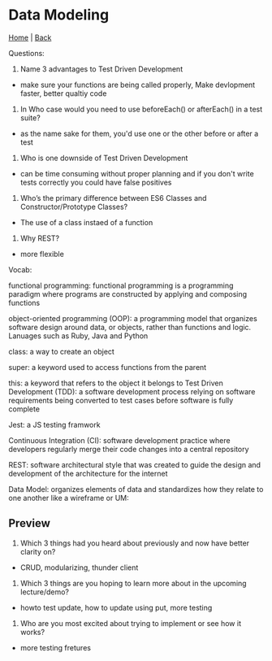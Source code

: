 # Data Modeling
[Home](/README.md) | [Back](/401-main/401TableofContents.md)

Questions:

1. Name 3 advantages to Test Driven Development

- make sure your functions are being called properly, Make devlopment faster, better qualtiy code

1. In Who case would you need to use beforeEach() or afterEach() in a test suite?

- as the name sake for them, you'd use one or the other before or after a test

1. Who is one downside of Test Driven Development

- can be time consuming without proper planning and if you don't write tests correctly you could have false positives

1. Who’s the primary difference between ES6 Classes and Constructor/Prototype Classes?

- The use of a class instaed of a function 

1. Why REST?

- more flexible

Vocab:

functional programming:  functional programming is a programming paradigm where programs are constructed by applying and composing functions

object-oriented programming (OOP): a programming model that organizes software design around data, or objects, rather than functions and logic. Lanuages such as Ruby, Java and Python

class: a way to create an object

super: a keyword used to access functions from the parent

this: a keyword that refers to the object it belongs to
Test Driven Development (TDD): a software development process relying on software requirements being converted to test cases before software is fully complete

Jest: a JS testing framwork

Continuous Integration (CI): software development practice where developers regularly merge their code changes into a central repository

REST:  software architectural style that was created to guide the design and development of the architecture for the internet

Data Model: organizes elements of data and standardizes how they relate to one another like a wireframe or UM:

## Preview

1. Which 3 things had you heard about previously and now have better clarity on?
- CRUD, modularizing, thunder client


1. Which 3 things are you hoping to learn more about in the upcoming lecture/demo?
- howto test update, how to update using put, more testing


1. Who are you most excited about trying to implement or see how it works?
- more testing fretures 

